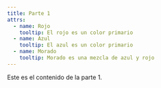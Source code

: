 ```yaml
---
title: Parte 1
attrs:
  - name: Rojo
    tooltip: El rojo es un color primario
  - name: Azul
    tooltip: El azul es un color primario
  - name: Morado
    tooltip: Morado es una mezcla de azul y rojo
---
```


Este es el contenido de la parte 1.